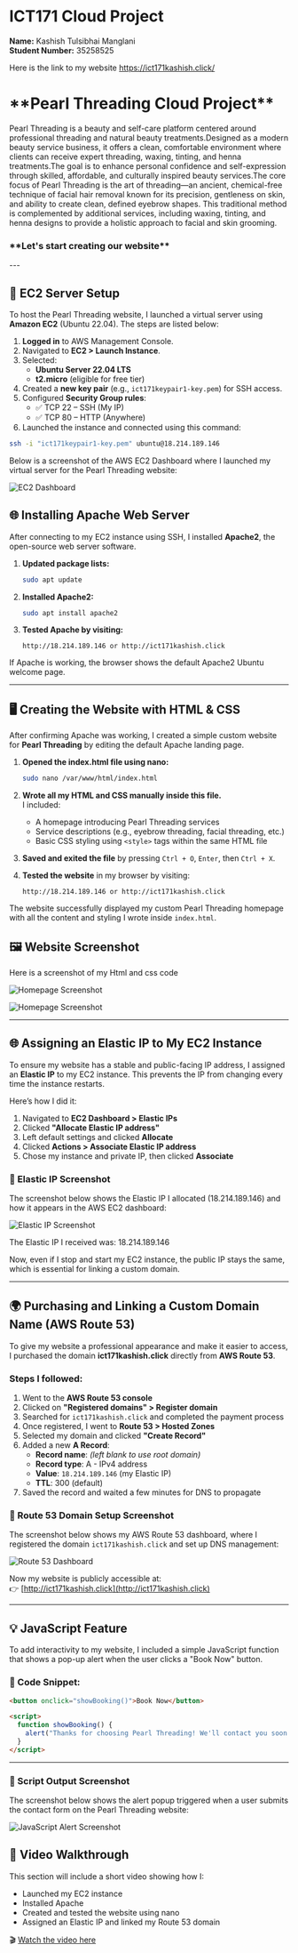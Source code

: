 # ICT171 Cloud Project  
**Name:** Kashish Tulsibhai Manglani  
**Student Number:** 35258525  


Here is the link  to my website 
https://ict171kashish.click/<br>


<h1>**Pearl Threading Cloud Project**</h1>
           Pearl Threading is a beauty and self-care platform centered around professional threading and natural beauty
           treatments.Designed as a modern beauty service business, it offers a clean, comfortable environment where
           clients can receive expert threading, waxing, tinting, and henna treatments.The goal is to enhance personal
           confidence and self-expression through skilled, affordable, and culturally inspired beauty services.The core
           focus of Pearl Threading is the art of threading—an ancient, chemical-free technique of facial hair removal
           known for its precision, gentleness on skin, and ability to create clean, defined eyebrow shapes.
           This traditional method is complemented by additional services, including waxing, tinting, and henna designs to provide a 
           holistic approach to facial and skin grooming.
           <br>
<h3>**Let's start creating our website**</h3> 
---

## 🔧 EC2 Server Setup

To host the Pearl Threading website, I launched a virtual server using **Amazon EC2** (Ubuntu 22.04). The steps are listed below:

1. **Logged in** to AWS Management Console.
2. Navigated to **EC2 > Launch Instance**.
3. Selected:
   - **Ubuntu Server 22.04 LTS**
   - **t2.micro** (eligible for free tier)
4. Created a **new key pair** (e.g., `ict171keypair1-key.pem`) for SSH access.
5. Configured **Security Group rules**:
   - ✅ TCP 22 – SSH (My IP)
   - ✅ TCP 80 – HTTP (Anywhere)
6. Launched the instance and connected using this command:

```bash
ssh -i "ict171keypair1-key.pem" ubuntu@18.214.189.146
```
Below is a screenshot of the AWS EC2 Dashboard where I launched my virtual server for the Pearl Threading website:

![EC2 Dashboard](dashborad.PNG)

   ## 🌐 Installing Apache Web Server

After connecting to my EC2 instance using SSH, I installed **Apache2**, the open-source web server software.

1. **Updated package lists:**

    ```bash
    sudo apt update
    ```

2. **Installed Apache2:**

    ```bash
    sudo apt install apache2
    ```

3. **Tested Apache by visiting:**

    ```
    http://18.214.189.146 or http://ict171kashish.click
    ```

If Apache is working, the browser shows the default Apache2 Ubuntu welcome page.

---

## 🖥️ Creating the Website with HTML & CSS

After confirming Apache was working, I created a simple custom website for **Pearl Threading** by editing the default Apache landing page.

1. **Opened the index.html file using nano:**

    ```bash
    sudo nano /var/www/html/index.html
    ```

2. **Wrote all my HTML and CSS manually inside this file.**  
   I included:
   - A homepage introducing Pearl Threading services
   - Service descriptions (e.g., eyebrow threading, facial threading, etc.)
   - Basic CSS styling using `<style>` tags within the same HTML file

3. **Saved and exited the file** by pressing `Ctrl + O`, `Enter`, then `Ctrl + X`.

4. **Tested the website** in my browser by visiting:

    ```
    http://18.214.189.146 or http://ict171kashish.click
    ```

The website successfully displayed my custom Pearl Threading homepage with all the content and styling I wrote inside `index.html`.


## 🖼️ Website Screenshot

Here is a screenshot of my Html and css code 

![Homepage Screenshot](web1.PNG)

![Homepage Screenshot](web2.PNG)

---

## 🌐 Assigning an Elastic IP to My EC2 Instance

To ensure my website has a stable and public-facing IP address, I assigned an **Elastic IP** to my EC2 instance. This prevents the IP from changing every time the instance restarts.

Here’s how I did it:

1. Navigated to **EC2 Dashboard > Elastic IPs**
2. Clicked **"Allocate Elastic IP address"**
3. Left default settings and clicked **Allocate**
4. Clicked **Actions > Associate Elastic IP address**
5. Chose my instance and private IP, then clicked **Associate**

### 📸 Elastic IP Screenshot

The screenshot below shows the Elastic IP I allocated (18.214.189.146) and how it appears in the AWS EC2 dashboard:

![Elastic IP Screenshot](Elastic.PNG)

The Elastic IP I received was:
18.214.189.146


Now, even if I stop and start my EC2 instance, the public IP stays the same, which is essential for linking a custom domain.

---

## 🌍 Purchasing and Linking a Custom Domain Name (AWS Route 53)

To give my website a professional appearance and make it easier to access, I purchased the domain **ict171kashish.click** directly from **AWS Route 53**.

### Steps I followed:

1. Went to the **AWS Route 53 console**
2. Clicked on **"Registered domains" > Register domain**
3. Searched for `ict171kashish.click` and completed the payment process
4. Once registered, I went to **Route 53 > Hosted Zones**
5. Selected my domain and clicked **"Create Record"**
6. Added a new **A Record**:
   - **Record name**: *(left blank to use root domain)*
   - **Record type**: A - IPv4 address
   - **Value**: `18.214.189.146` (my Elastic IP)
   - **TTL**: 300 (default)
7. Saved the record and waited a few minutes for DNS to propagate

### 📸 Route 53 Domain Setup Screenshot

The screenshot below shows my AWS Route 53 dashboard, where I registered the domain `ict171kashish.click` and set up DNS management:

![Route 53 Dashboard](domain.PNG)


Now my website is publicly accessible at:  
👉 [http://ict171kashish.click](http://ict171kashish.click)

---

## 💡 JavaScript Feature

To add interactivity to my website, I included a simple JavaScript function that shows a pop-up alert when the user clicks a "Book Now" button.

### 📜 Code Snippet:

```html
<button onclick="showBooking()">Book Now</button>

<script>
  function showBooking() {
    alert("Thanks for choosing Pearl Threading! We'll contact you soon.");
  }
</script>
```
---

### 📸 Script Output Screenshot

The screenshot below shows the alert popup triggered when a user submits the contact form on the Pearl Threading website:

![JavaScript Alert Screenshot](popup.PNG)


## 🎥 Video Walkthrough 

This section will include a short video showing how I:

- Launched my EC2 instance
- Installed Apache
- Created and tested the website using nano
- Assigned an Elastic IP and linked my Route 53 domain

🎬 [Watch the video here](https://your-video-link.com)









